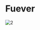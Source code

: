 # Fuever
![2](https://user-images.githubusercontent.com/81243518/197654630-35fce3e7-d536-4a74-a359-e7bf7155b3dc.png)
